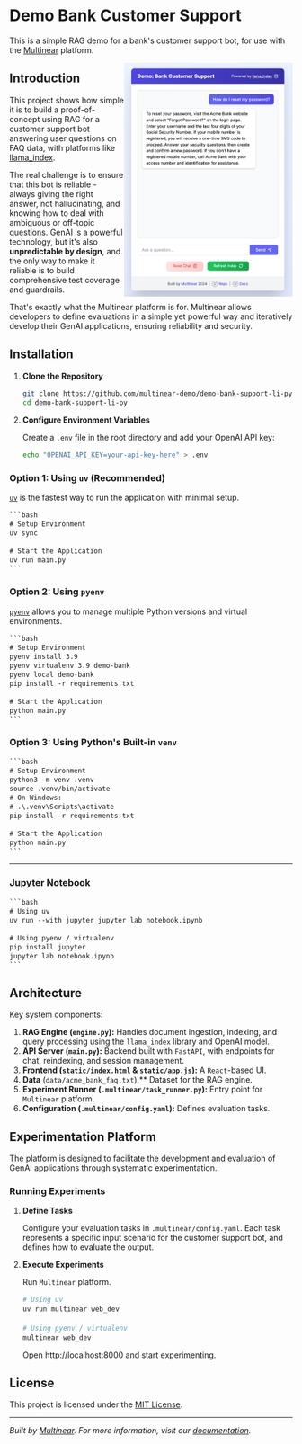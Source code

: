 # Demo Bank Customer Support

This is a simple RAG demo for a bank's customer support bot, for use with the [Multinear](https://multinear.com) platform.

<img align="right" width="300" src="static/screenshot.png">

## Introduction

This project shows how simple it is to build a proof-of-concept using RAG for a customer support bot answering user questions on FAQ data, with platforms like [llama_index](https://github.com/jerryjliu/llama_index). 

The real challenge is to ensure that this bot is reliable - always giving the right answer, not hallucinating, and knowing how to deal with ambiguous or off-topic questions. GenAI is a powerful technology, but it's also **unpredictable by design**, and the only way to make it reliable is to build comprehensive test coverage and guardrails. 

That's exactly what the Multinear platform is for. Multinear allows developers to define evaluations in a simple yet powerful way and iteratively develop their GenAI applications, ensuring reliability and security.


## Installation

1. **Clone the Repository**

    ```bash
    git clone https://github.com/multinear-demo/demo-bank-support-li-py
    cd demo-bank-support-li-py
    ```

2. **Configure Environment Variables**

   Create a `.env` file in the root directory and add your OpenAI API key:

    ```bash
    echo "OPENAI_API_KEY=your-api-key-here" > .env
    ```

### Option 1: Using `uv` (Recommended)

   [`uv`](https://github.com/astral-sh/uv) is the fastest way to run the application with minimal setup.

    ```bash
    # Setup Environment
    uv sync

    # Start the Application
    uv run main.py
    ```

### Option 2: Using `pyenv`

   [`pyenv`](https://github.com/pyenv/pyenv) allows you to manage multiple Python versions and virtual environments.

    ```bash
    # Setup Environment
    pyenv install 3.9
    pyenv virtualenv 3.9 demo-bank
    pyenv local demo-bank
    pip install -r requirements.txt

    # Start the Application
    python main.py
    ```

### Option 3: Using Python's Built-in `venv`

    ```bash
    # Setup Environment
    python3 -m venv .venv
    source .venv/bin/activate
    # On Windows:
    # .\.venv\Scripts\activate
    pip install -r requirements.txt

    # Start the Application
    python main.py
    ```

---

### Jupyter Notebook

    ```bash
    # Using uv
    uv run --with jupyter jupyter lab notebook.ipynb

    # Using pyenv / virtualenv
    pip install jupyter
    jupyter lab notebook.ipynb
    ```

## Architecture

   Key system components:

1. **RAG Engine (`engine.py`):** Handles document ingestion, indexing, and query processing using the `llama_index` library and OpenAI model.
2. **API Server (`main.py`):** Backend built with `FastAPI`, with endpoints for chat, reindexing, and session management.
3. **Frontend (`static/index.html` & `static/app.js`):** A `React`-based UI.
4. **Data** (`data/acme_bank_faq.txt`):** Dataset for the RAG engine.
5. **Experiment Runner (`.multinear/task_runner.py`):** Entry point for `Multinear` platform.
6. **Configuration (`.multinear/config.yaml`):** Defines evaluation tasks.

## Experimentation Platform

   The platform is designed to facilitate the development and evaluation of GenAI applications through systematic experimentation.

### Running Experiments

1. **Define Tasks**

   Configure your evaluation tasks in `.multinear/config.yaml`. Each task represents a specific input scenario for the customer support bot, and defines how to evaluate the output.

2. **Execute Experiments**

   Run `Multinear` platform.

    ```bash
    # Using uv
    uv run multinear web_dev

    # Using pyenv / virtualenv
    multinear web_dev
    ```

   Open http://localhost:8000 and start experimenting.

## License

This project is licensed under the [MIT License](LICENSE).

---

*Built by [Multinear](https://multinear.com). For more information, visit our [documentation](https://multinear.com/docs/).*
